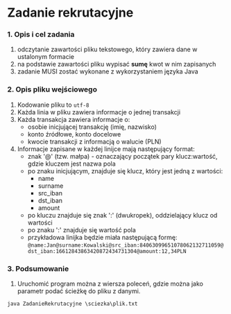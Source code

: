 # Zadanie rekrutacyjne

### 1. Opis i cel zadania
1. odczytanie zawartości pliku tekstowego, który zawiera dane w ustalonym formacie
2. na podstawie zawartości pliku wypisać **sumę** kwot w nim zapisanych
3. zadanie MUSI zostać wykonane z wykorzystaniem języka Java

### 2. Opis pliku wejściowego
1. Kodowanie pliku to `utf-8`
2. Każda linia w pliku zawiera informacje o jednej transakcji
3. Każda transakcja zawiera informacje o:
    *  osobie inicjującej transakcję (imię, nazwisko)
    *  konto źródłowe, konto docelowe
    *  kwocie transakcji z informacją o walucie (PLN)
4. Informacje zapisane w każdej linijce mają następujący format:
    *  znak '@' (tzw. małpa) - oznaczający początek pary klucz:wartość, gdzie kluczem jest nazwa pola
    *  po znaku inicjującym, znajduje się klucz, który jest jedną z wartości:
        *  name
        *  surname
        *  src_iban
        *  dst_iban
        *  amount
    *  po kluczu znajduje się znak ':' (dwukropek), oddzielający klucz od wartości
    *  po znaku ':' znajduje się wartość pola
    *  przykładowa linijka będzie miała następującą formę: `@name:Jan@surname:Kowalski@src_iban:84063099651078062132711059@dst_iban:16612843863420872434731304@amount:12,34PLN`
		
### 3. Podsumowanie
1. Uruchomić program można z wiersza poleceń, gdzie można jako parametr podać ścieżkę do pliku z danymi.
```
java ZadanieRekrutacyjne \sciezka\plik.txt
```
